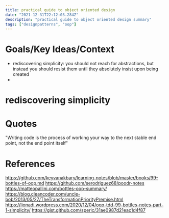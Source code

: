 ```yaml
---
title: practical guide to object oriented design
date: "2021-12-31T22:12:03.284Z"
description: "practical guide to object oriented design summary"
tags: ["designpatterns", "oop"]
---
```

# Goals/Key Ideas/Context
- rediscovering simplicity: you should not reach for abstractions, but instead you should resist them until they absolutely insist upon being created
- 

# rediscovering simplicity

# Quotes

"Writing code is the process of working your way to the next stable end point, not the end point itself"

# References
https://github.com/keyvanakbary/learning-notes/blob/master/books/99-bottles-of-oop.md
https://github.com/serodriguez68/poodr-notes
https://matteopallini.com/bottles-oop-summary/
https://blog.cleancoder.com/uncle-bob/2013/05/27/TheTransformationPriorityPremise.html
https://lionadi.wordpress.com/2020/12/04/oop-tdd-99-bottles-notes-part-1-simplicity/
https://gist.github.com/speric/31ae0987d21eac1d4f87